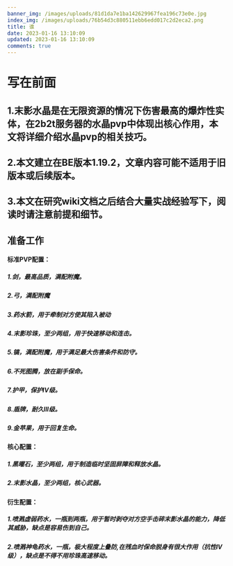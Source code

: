 ```yaml
---
banner_img: /images/uploads/81d1da7e1ba142629967fea196c73e0e.jpg
index_img: /images/uploads/76b54d3c880511ebb6edd017c2d2eca2.png
title: 谁
date: 2023-01-16 13:10:09
updated: 2023-01-16 13:10:09
comments: true
---
```

# 写在前面
## 1.末影水晶是在无限资源的情况下伤害最高的爆炸性实体，在2b2t服务器的水晶pvp中体现出核心作用，本文将详细介绍水晶pvp的相关技巧。
## 2.本文建立在BE版本1.19.2，文章内容可能不适用于旧版本或后续版本。
## 3.本文在研究wiki文档之后结合大量实战经验写下，阅读时请注意前提和细节。
## 准备工作
#### 标准PVP配置：
##### 1.剑，最高品质，满配附魔。
##### 2.弓，满配附魔
##### 3.药水箭，用于牵制对方使其陷入被动
##### 4.末影珍珠，至少两组，用于快速移动和连击。
##### 5.镐，满配附魔，用于满足最大伤害条件和防守。
##### 6.不死图腾，放在副手保命。
##### 7.护甲，保护IV级。
##### 8.盾牌，耐久III级。
##### 9.金苹果，用于回复生命。
#### 核心配置：
##### 1.黑曜石，至少两组，用于制造临时坚固屏障和释放水晶。
##### 2.末影水晶，至少两组，核心武器。
#### 衍生配置：
##### 1.喷溅虚弱药水，一瓶到两瓶，用于暂时剥夺对方空手击碎末影水晶的能力，降低其威胁，缺点是容易伤到自己。
##### 2.喷溅神龟药水，一瓶，极大程度上叠防,在残血时保命脱身有很大作用（抗性IV级），缺点是不得不用珍珠高速移动。

